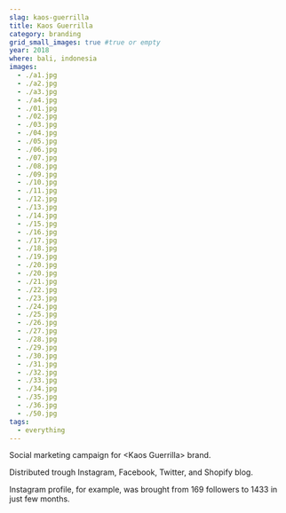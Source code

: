 ```yaml
---
slag: kaos-guerrilla
title: Kaos Guerrilla
category: branding
grid_small_images: true #true or empty
year: 2018
where: bali, indonesia
images:
  - ./a1.jpg
  - ./a2.jpg
  - ./a3.jpg
  - ./a4.jpg
  - ./01.jpg
  - ./02.jpg
  - ./03.jpg
  - ./04.jpg
  - ./05.jpg
  - ./06.jpg
  - ./07.jpg
  - ./08.jpg
  - ./09.jpg
  - ./10.jpg
  - ./11.jpg
  - ./12.jpg
  - ./13.jpg
  - ./14.jpg
  - ./15.jpg
  - ./16.jpg
  - ./17.jpg
  - ./18.jpg
  - ./19.jpg
  - ./20.jpg
  - ./20.jpg
  - ./21.jpg
  - ./22.jpg
  - ./23.jpg
  - ./24.jpg
  - ./25.jpg
  - ./26.jpg
  - ./27.jpg
  - ./28.jpg
  - ./29.jpg
  - ./30.jpg
  - ./31.jpg
  - ./32.jpg
  - ./33.jpg
  - ./34.jpg
  - ./35.jpg
  - ./36.jpg
  - ./50.jpg
tags:
  - everything
---
```


Social marketing campaign for &lt;Kaos Guerrilla&gt; brand.

Distributed trough Instagram, Facebook, Twitter, and Shopify blog.

Instagram profile, for example, was brought from 169 followers to 1433 in just few months.
